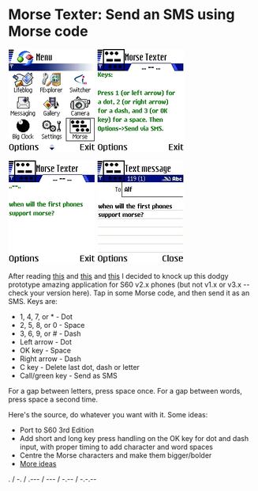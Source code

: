 # Morse Texter: Send an SMS using Morse code

![](images/4715_morsetexter002jpg.jpg) ![](images//4716_morsetexter003jpg.jpg)

![](images//4717_morsetexter004jpg.jpg) ![](images//4718_morsetexter006jpg.jpg)

After reading [this](http://www.russellbeattie.com/notebook/1008476.html) and [this](https://web.archive.org/web/20071013222028/http://muddybranch.thejkgroup.com:80/2005/05/morse_code_trum.html) and [this](http://www.m0tzo.co.uk/2004/01/11/morse-code-software/) I decided to knock up this dodgy prototype amazing application for S60 v2.x phones (but not v1.x or v3.x -- check your version here). Tap in some Morse code, and then send it as an SMS. Keys are:

* 1, 4, 7, or * - Dot
* 2, 5, 8, or 0 - Space
* 3, 6, 9, or # - Dash
* Left arrow - Dot
* OK key - Space
* Right arrow - Dash
* C key - Delete last dot, dash or letter
* Call/green key - Send as SMS

For a gap between letters, press space once. For a gap between words, press space a second time.

Here's the source, do whatever you want with it. Some ideas:

* Port to S60 3rd Edition
* Add short and long key press handling on the OK key for dot and dash input, with proper timing to add character and word spaces
* Centre the Morse characters and make them bigger/bolder
* [More ideas](http://www.m0tzo.co.uk/2004/01/general/morse-code-software/)

. / -. / .--- / --- / -.-- / -.-.--
